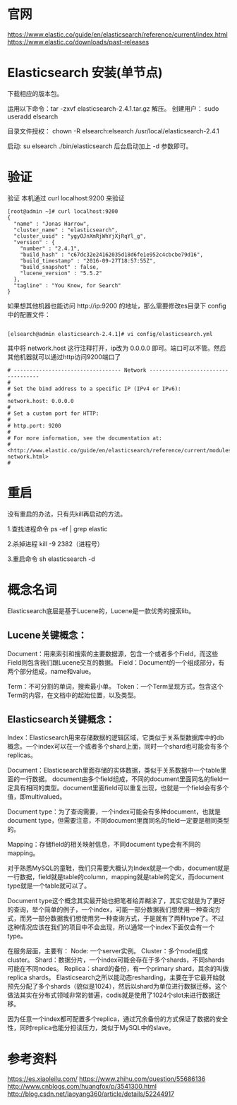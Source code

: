 # 官网
https://www.elastic.co/guide/en/elasticsearch/reference/current/index.html
https://www.elastic.co/downloads/past-releases
# Elasticsearch 安装(单节点)
下载相应的版本包。

运用以下命令：tar -zxvf elasticsearch-2.4.1.tar.gz  解压。
创建用户：
sudo useradd elsearch  

目录文件授权：
chown -R elsearch:elsearch /usr/local/elasticsearch-2.4.1

启动:
su elsearch
./bin/elasticsearch
后台启动加上 -d 参数即可。

# 验证

验证 本机通过 curl localhost:9200 来验证

```
[root@admin ~]# curl localhost:9200  
{  
  "name" : "Jonas Harrow",  
  "cluster_name" : "elasticsearch",  
  "cluster_uuid" : "ygyOJnXmRjWhYjXjRqYl_g",  
  "version" : {  
    "number" : "2.4.1",  
    "build_hash" : "c67dc32e24162035d18d6fe1e952c4cbcbe79d16",  
    "build_timestamp" : "2016-09-27T18:57:55Z",  
    "build_snapshot" : false,  
    "lucene_version" : "5.5.2"  
  },  
  "tagline" : "You Know, for Search"  
}  

```
如果想其他机器也能访问 http://ip:9200  的地址，那么需要修改es目录下 config 中的配置文件：

```

[elsearch@admin elasticsearch-2.4.1]# vi config/elasticsearch.yml

```

其中将 network.host 这行注释打开，ip改为 0.0.0.0 即可。端口可以不管。然后其他机器就可以通过http访问9200端口了

```
# ---------------------------------- Network -----------------------------------  
#  
# Set the bind address to a specific IP (IPv4 or IPv6):  
#  
network.host: 0.0.0.0  
#  
# Set a custom port for HTTP:  
#  
# http.port: 9200  
#  
# For more information, see the documentation at:  
# <http://www.elastic.co/guide/en/elasticsearch/reference/current/modules-network.html>  
#  

```

# 重启
没有重启的办法，只有先kill再启动的方法。

1.查找进程命令 ps -ef | grep elastic

2.杀掉进程 kill -9 2382（进程号）

3.重启命令 sh elasticsearch -d

# 概念名词

Elasticsearch底层是基于Lucene的，Lucene是一款优秀的搜索lib。
## Lucene关键概念：
Document：用来索引和搜索的主要数据源，包含一个或者多个Field，而这些Field则包含我们跟Lucene交互的数据。
Field：Document的一个组成部分，有两个部分组成，name和value。

Term：不可分割的单词，搜索最小单。
Token：一个Term呈现方式，包含这个Term的内容，在文档中的起始位置，以及类型。

## Elasticsearch关键概念：
Index：Elasticsearch用来存储数据的逻辑区域，它类似于关系型数据库中的db概念。一个index可以在一个或者多个shard上面，同时一个shard也可能会有多个replicas。

Document：Elasticsearch里面存储的实体数据，类似于关系数据中一个table里面的一行数据。
document由多个field组成，不同的document里面同名的field一定具有相同的类型。document里面field可以重复出现，也就是一个field会有多个值，即multivalued。

Document type：为了查询需要，一个index可能会有多种document，也就是document type，但需要注意，不同document里面同名的field一定要是相同类型的。

Mapping：存储field的相关映射信息，不同document type会有不同的mapping。

对于熟悉MySQL的童鞋，我们只需要大概认为Index就是一个db，document就是一行数据，field就是table的column，mapping就是table的定义，而document type就是一个table就可以了。

Document type这个概念其实最开始也把笔者给弄糊涂了，其实它就是为了更好的查询，举个简单的例子，一个index，可能一部分数据我们想使用一种查询方式，而另一部分数据我们想使用另一种查询方式，于是就有了两种type了。不过这种情况应该在我们的项目中不会出现，所以通常一个index下面仅会有一个type。

在服务层面，主要有：
Node: 一个server实例。
Cluster：多个node组成cluster。
Shard：数据分片，一个index可能会存在于多个shards，不同shards可能在不同nodes。
Replica：shard的备份，有一个primary shard，其余的叫做replica shards。
Elasticsearch之所以能动态resharding，主要在于它最开始就预先分配了多个shards（貌似是1024），然后以shard为单位进行数据迁移。这个做法其实在分布式领域非常的普遍，codis就是使用了1024个slot来进行数据迁移。

因为任意一个index都可配置多个replica，通过冗余备份的方式保证了数据的安全性，同时replica也能分担读压力，类似于MySQL中的slave。




# 参考资料

https://es.xiaoleilu.com/
https://www.zhihu.com/question/55686136
http://www.cnblogs.com/huangfox/p/3541300.html
http://blog.csdn.net/laoyang360/article/details/52244917
